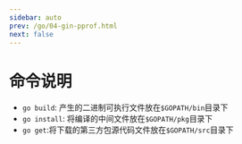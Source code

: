 ```yaml
---
sidebar: auto
prev: /go/04-gin-pprof.html
next: false
---
```

# 命令说明
* `go build`: 产生的二进制可执行文件放在`$GOPATH/bin`目录下
* `go install`: 将编译的中间文件放在`$GOPATH/pkg`目录下
* `go get`:将下载的第三方包源代码文件放在`$GOPATH/src`目录下